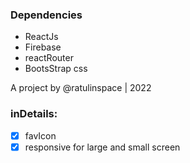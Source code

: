 ### Dependencies

* ReactJs
* Firebase
* reactRouter
* BootsStrap css

A project by @ratulinspace | 2022

### inDetails:
- [x] favIcon
- [x] responsive for large and small screen